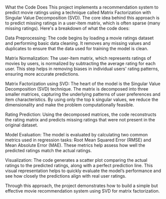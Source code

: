 What the Code Does
This project implements a recommendation system to predict movie ratings using a technique called Matrix Factorization with Singular Value Decomposition (SVD). The core idea behind this approach is to predict missing ratings in a user-item matrix, which is often sparse (many missing ratings). Here's a breakdown of what the code does:

Data Preprocessing: The code begins by loading a movie ratings dataset and performing basic data cleaning. It removes any missing values and duplicates to ensure that the data used for training the model is clean.

Matrix Normalization: The user-item matrix, which represents ratings of movies by users, is normalized by subtracting the average rating for each user. This step helps in removing biases in individual users' rating patterns, ensuring more accurate predictions.

Matrix Factorization using SVD: The heart of the model is the Singular Value Decomposition (SVD) technique. The matrix is decomposed into three smaller matrices, capturing the underlying patterns of user preferences and item characteristics. By using only the top k singular values, we reduce the dimensionality and make the problem computationally feasible.

Rating Prediction: Using the decomposed matrices, the code reconstructs the rating matrix and predicts missing ratings that were not present in the original dataset.

Model Evaluation: The model is evaluated by calculating two common metrics used in regression tasks: Root Mean Squared Error (RMSE) and Mean Absolute Error (MAE). These metrics help assess how well the predicted ratings match the actual ratings.

Visualization: The code generates a scatter plot comparing the actual ratings to the predicted ratings, along with a perfect prediction line. This visual representation helps to quickly evaluate the model’s performance and see how closely the predictions align with real user ratings.

Through this approach, the project demonstrates how to build a simple but effective movie recommendation system using SVD for matrix factorization.
